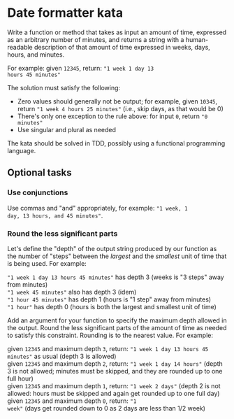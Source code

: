 # Date formatter kata

Write a function or method that takes as input an amount of time, expressed as an arbitrary number of minutes, and returns 
a string with a human-readable description of that amount of time expressed in weeks, days, hours, and minutes.

For example: given <code>12345</code>, return: <code>"1 week 1 day 13 hours 45 minutes"</code>

The solution must satisfy the following:

* Zero values should generally not be output; for example, given <code>10345</code>, return <code>"1 week 4 hours 25 minutes"</code> (i.e., skip days, as that would be 0)
* There's only one exception to the rule above: for input <code>0</code>, return <code>"0 minutes"</code>
* Use singular and plural as needed

The kata should be solved in TDD, possibly using a functional programming language.

## Optional tasks

### Use conjunctions

Use commas and "and" appropriately, for example: <code>"1 week, 1 day, 13 hours, and 45 minutes"</code>.

### Round the less significant parts

Let's define the "depth" of the output string produced by our function as the number of "steps" between the *largest* and 
the *smallest* unit of time that is being used. For example:

<code>"1 week 1 day 13 hours 45 minutes"</code> has depth 3 (weeks is "3 steps" away from minutes)<br>
<code>"1 week 45 minutes"</code> also has depth 3 (idem)<br>
<code>"1 hour 45 minutes"</code> has depth 1 (hours is "1 step" away from minutes)<br>
<code>"1 hour"</code> has depth 0 (hours is both the largest and smallest unit of time)

Add an argument for your function to specify the maximum depth allowed in the output. Round the less significant parts
of the amount of time as needed to satisfy this constraint. Rounding is to the nearest value. For example:

given <code>12345</code> and maximum depth <code>3</code>, return: <code>"1 week 1 day 13 hours 45 minutes"</code> as usual (depth 3 is allowed)<br>
given <code>12345</code> and maximum depth <code>2</code>, return: <code>"1 week 1 day 14 hours"</code> (depth 3 is not allowed; minutes must be skipped, and they are rounded up to one full hour)<br>
given <code>12345</code> and maximum depth <code>1</code>, return: <code>"1 week 2 days"</code> (depth 2 is not allowed: hours must be skipped and again get rounded up to one full day)<br>
given <code>12345</code> and maximum depth <code>0</code>, return: <code>"1 week"</code> (days get rounded down to 0 as 2 days are less than 1/2 week)<br>


